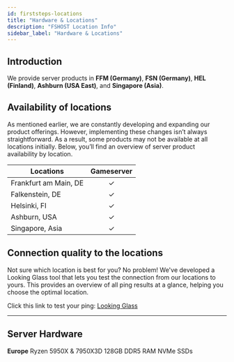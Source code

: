 ```yaml
---
id: firststeps-locations
title: "Hardware & Locations"
description: "FSHOST Location Info"
sidebar_label: "Hardware & Locations"
---
```


## Introduction

We provide server products in **FFM (Germany)**, **FSN (Germany)**, **HEL (Finland)**, **Ashburn (USA East)**, and **Singapore (Asia)**.

## Availability of locations

As mentioned earlier, we are constantly developing and expanding our product offerings. However, implementing these changes isn’t always straightforward. As a result, some products may not be available at all locations initially. Below, you’ll find an overview of server product availability by location.

| Locations               | Gameserver |
| ----------------------- | :---------:|
| Frankfurt am Main, DE	  | ✓          |
| Falkenstein, DE         | ✓          |
| Helsinki, FI            | ✓          |
| Ashburn, USA            | ✓          |
| Singapore, Asia         | ✓          |


## Connection quality to the locations

Not sure which location is best for you? No problem! We've developed a Looking Glass tool that lets you test the connection from our locations to yours. This provides an overview of all ping results at a glance, helping you choose the optimal location.

Click this link to test your ping: [Looking Glass](https://fshost.me/lg)

---

## Server Hardware

**Europe**
Ryzen 5950X & 7950X3D
128GB DDR5 RAM
NVMe SSDs
